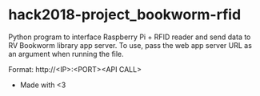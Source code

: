 # hack2018-project_bookworm-rfid
Python program to interface Raspberry Pi + RFID reader and send data to RV Bookworm library app server. To use, pass the web app server URL as an argument when running the file.

Format:
http://\<IP\>:\<PORT\>\<API CALL\>

- Made with <3
